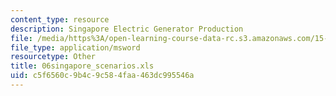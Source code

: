 ```yaml
---
content_type: resource
description: Singapore Electric Generator Production
file: /media/https%3A/open-learning-course-data-rc.s3.amazonaws.com/15-057-systems-optimization-spring-2003/c5f6560c9b4c9c584faa463dc995546a_06singapore_scenarios.xls
file_type: application/msword
resourcetype: Other
title: 06singapore_scenarios.xls
uid: c5f6560c-9b4c-9c58-4faa-463dc995546a
---
```

